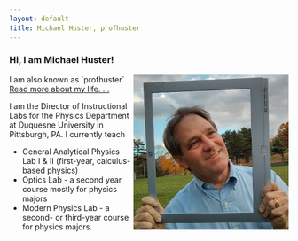 ```yaml
---
layout: default
title: Michael Huster, profhuster
---
```

### Hi, I am Michael Huster!
<div style="float: right">
    <img src="/image/Me-Photoframe.jpg" alt="ProfHuster" title="ProfHuster"/>
</div>
I am also known as `profhuster` <a href="/about">Read more about my life. . .</a>

I am the Director of Instructional Labs for the Physics Department at 
Duquesne University in Pittsburgh, PA. I currently teach

* General Analytical Physics Lab I &amp; II (first-year, calculus-based physics)
* Optics Lab - a second year course mostly for physics majors
* Modern Physics Lab - a second- or third-year course for physics majors.